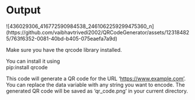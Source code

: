 <h1>Output</h1>
![436029306_416772590984538_2461062259299475360_n](https://github.com/vaibhavtrivedi2002/QRCodeGenerator/assets/123184825/763f6352-0081-40bd-b405-075eaefa7a9d)


Make sure you have the qrcode library installed.<br/>

You can install it using<br/>
pip:install qrcode 

This code will generate a QR code for the URL ‘https://www.example.com’. You can replace the data variable with any string you want to encode. The generated QR code will be saved as ‘qr_code.png’ in your current directory.
